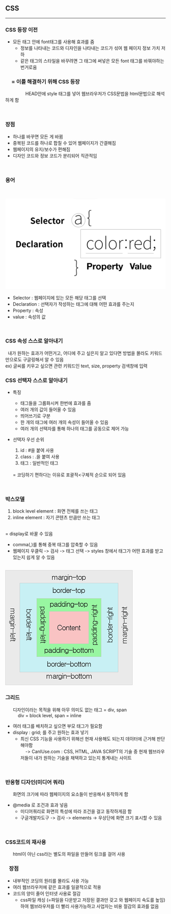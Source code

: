 ## CSS
-----
### CSS 등장 이전
    
- 모든 태그 안에 font태그를 사용해 효과를 줌
    - 정보를 나타내는 코드와 디자인을 나타내는 코드가 섞여 웹 페이지 정보 가치 저하
    - 같은 태그의 스타일을 바꾸려면 그 태그에 써넣은 모든 font 태그를 바꿔야하는 번거로움

###  &nbsp;&nbsp;&nbsp;&nbsp; = 이를 해결하기 위해 CSS 등장

  &nbsp; &nbsp; &nbsp; &nbsp; &nbsp; &nbsp; &nbsp; &nbsp; HEAD안에 style 태그를 넣어 웹브라우저가 CSS문법을 html문법으로 해석하게 함

<br>

### 장점

- 하나를 바꾸면 모든 게 바뀜
- 중복된 코드를 하나로 합칠 수 있어 웹페이지가 간결해짐
- 웹페이지의 유지/보수가 편해짐
- 디자인 코드와 정보 코드가 분리되어 직관적임

<br>

### 용어

<br>

<img src="용어설명.png"></img>

- Selector : 웹페이지에 있는 모든 해당 태그를 선택
- Declaration : 선택자가 작성하는 태그에 대해 어떤 효과를 주는지
- Property : 속성
- value : 속성의 값

<br>

### CSS 속성 스스로 알아내기

&nbsp; 내가 원하는 효과가 어떤거고, 어디에 주고 싶은지 알고 있다면 방법을 몰라도 키워드만으로도 구글링해서 알 수 있음 <br>
ex) 글씨를 키우고 싶으면 관련 키워드인 text, size, property 검색창에 입력

### CSS 선택자 스스로 알아내기



- 특징
    - 태그들을 그룹화시켜 한번에 효과를 줌
    - 여러 개의 값이 들어올 수 있음
    - 띄어쓰기로 구분
    - 한 개의 태그에 여러 개의 속성이 들어올 수 있음
    - 여러 개의 선택자를 통해 하나의 태그를 공동으로 제어 가능

- 선택자 우선 순위
    1. id : #을 붙여 사용
    2. class : .을 붙여 사용
    3. 태그 : 일반적인 태그
    <br>
    = 코딩하기 편하다는 이유로 포괄적<구체적 순으로 되어 있음

<br>

### 박스모델

1. block level element : 화면 전체를 쓰는 태그
2. inline element : 자기 콘텐츠 만큼만 쓰는 태그
<br>
= display로 바꿀 수 있음

- comma(,)를 통해 중복 태그를 압축할 수 있음
- 웹페이지 우클릭 -> 검사 -> 태그 선택 -> styles 창에서 태그가 어떤 효과를 받고 있는지 쉽게 알 수 있음
<br> <br>
<img src="boxmodel.png">

<br>

### 그리드

&nbsp; &nbsp; &nbsp; 디자인이라는 목적을 위해 아무 의미도 없는 태그 = div, span
<br>
&nbsp; &nbsp; &nbsp; &nbsp; &nbsp; div = block level, span = inline

- 여러 태그를 배치하고 싶으면 부모 태그가 필요함
- display : grid; 를 주고 원하는 효과 넣기
    - 최신 CSS 기능을 사용하기 위해선 현재 사용해도 되는지 데이터에 근거해 판단해야함 <br>
    &nbsp; &nbsp; -> CanIUse.com : CSS, HTML, JAVA SCRIPT의 기술 중 현재 웹브라우저들이 내가 원하는 기술을 채택하고 있는지 통계내는 사이트

<br>

### 반응형 디자인(미디어 쿼리)

&nbsp; &nbsp; &nbsp; 화면의 크기에 따라 웹페이지의 요소들이 반응해서 동작하게 함

- @media 로 조건과 효과 넣음
    - 미디어쿼리로 화면의 특성에 따라 조건을 걸고 동작하게끔 함
    - 구글개발자도구 -> 검사 -> elements -> 우상단에 화면 크기 표시할 수 있음

<br>

### CSS코드의 재사용
&nbsp; &nbsp; &nbsp; html이 아닌 css라는 별도의 파일을 만들어 링크를 걸어 사용

###  &nbsp;&nbsp; 장점

- 내부적인 코딩의 원리를 몰라도 사용 가능
- 여러 웹브라우저에 같은 효과를 일괄적으로 적용
- 코드의 양이 줄어 인터넷 사용료 절감
    - css파일 캐싱
    (=파일을 다운받고 저장된 결과만 갖고 와 웹페이지 속도를 높임)
    하여 웹브라우저를 더 빨리 사용가능하고 사업자는 비용 절감의 효과를 없음
